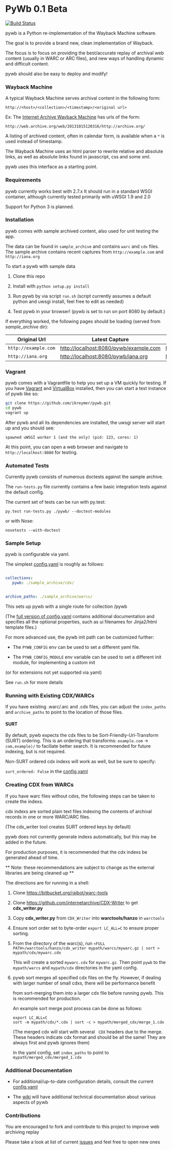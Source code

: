 PyWb 0.1 Beta
==============

[![Build Status](https://travis-ci.org/ikreymer/pywb.png?branch=master)](https://travis-ci.org/ikreymer/pywb)

pywb is a Python re-implementation of the Wayback Machine software.

The goal is to provide a brand new, clean implementation of Wayback.

The focus is to focus on providing the best/accurate replay of archival web content (usually in WARC or ARC files),
and new ways of handling dynamic and difficult content.

pywb should also be easy to deploy and modify!


### Wayback Machine

A typical Wayback Machine serves archival content in the following form:

`http://<host>/<collection>/<timestamp>/<original url>`


Ex: The [Internet Archive Wayback Machine](https//archive.org/web/) has urls of the form:

`http://web.archive.org/web/20131015120316/http://archive.org/`


A listing of archived content, often in calendar form, is available when a `*` is used instead of timestamp.

The Wayback Machine uses an html parser to rewrite relative and absolute links, as well as absolute links found in javascript, css and some xml.

pywb uses this interface as a starting point.


### Requirements

pywb currently works best with 2.7.x
It should run in a standard WSGI container, although currently
tested primarily with uWSGI 1.9 and 2.0

Support for Python 3 is planned.


### Installation

pywb comes with sample archived content, also used
for unit testing the app.

The data can be found in `sample_archive` and contains
`warc` and `cdx` files. The sample archive contains
recent captures from `http://example.com` and `http://iana.org`


To start a pywb with sample data

1. Clone this repo

2. Install with `python setup.py install`

3. Run pywb by via script `run.sh` (script currently assumes a default python and uwsgi install, feel free to edit as needed)

4. Test pywb in your browser!  (pywb is set to run on port 8080 by default.)


If everything worked, the following pages should be loading (served from *sample_archive* dir):

| Original Url       | Latest Capture  | List of All Captures    |
| -------------      | -------------   | ----------------------- |
| `http://example.com` | [http://localhost:8080/pywb/example.com](http://localhost:8080/pywb/example.com) | [http://localhost:8080/pywb/*/example.com](http://localhost:8080/pywb/*/example.com) |
| `http://iana.org`    | [http://localhost:8080/pywb/iana.org](http://localhost:8080/pywb/iana.org) | [http://localhost:8080/pywb/*/iana.org](http://localhost:8080/pywb/*/iana.org) |


### Vagrant

pywb comes with a Vagrantfile to help you set up a VM quickly for testing.
If you have [Vagrant](http://www.vagrantup.com/) and [VirtualBox](https://www.virtualbox.org/)
installed, then you can start a test instance of pywb like so:

```bash
git clone https://github.com/ikreymer/pywb.git
cd pywb
vagrant up
```

After pywb and all its dependencies are installed, the uwsgi server will start up and you should see:

```
spawned uWSGI worker 1 (and the only) (pid: 123, cores: 1)
```

At this point, you can open a web browser and navigate to `http://localhost:8080` for testing.


### Automated Tests

Currently pywb consists of numerous doctests against the sample archive.

The `run-tests.py` file currently contains a few basic integration tests against the default config.


The current set of tests can be run with py.test:

`py.test run-tests.py ./pywb/ --doctest-modules`


or with Nose:

`nosetests --with-doctest`


### Sample Setup

pywb is configurable via yaml.

The simplest [config.yaml](config.yaml) is roughly as follows:

```yaml

collections:
   pywb: ./sample_archive/cdx/


archive_paths: ./sample_archive/warcs/

```

This sets up pywb with a single route for collection /pywb


(The [full version of config.yaml](config.yaml) contains additional documentation and specifies
all the optional properties, such as ui filenames for Jinja2/html template files.)


For more advanced use, the pywb init path can be customized further:


* The `PYWB_CONFIG` env can be used to set a different yaml file.

* The `PYWB_CONFIG_MODULE` env variable can be used to set a different init module, for implementing a custom init

(or for extensions not yet supported via yaml)


See `run.sh` for more details


### Running with Existing CDX/WARCs

If you have existing .warc/.arc and .cdx files, you can adjust the `index_paths` and `archive_paths` to point to
the location of those files.

#### SURT

By default, pywb expects the cdx files to be Sort-Friendly-Url-Transform (SURT) ordering.
This is an ordering that transforms: `example.com` -> `com,example)/` to faciliate better search.
It is recommended for future indexing, but is not required.

Non-SURT ordered cdx indexs will work as well, but be sure to specify:

`surt_ordered: False` in the [config.yaml](config.yaml)


### Creating CDX from WARCs

If you have warc files without cdxs, the following steps can be taken to create the indexs.

cdx indexs are sorted plain text files indexing the contents of archival records in one or more WARC/ARC files.

(The cdx_writer tool creates SURT ordered keys by default)

pywb does not currently generate indexs automatically, but this may be added in the future.

For production purposes, it is recommended that the cdx indexs be generated ahead of time.


** Note: these recommendations are subject to change as the external libraries are being cleaned up **

The directions are for running in a shell:


1. Clone https://bitbucket.org/rajbot/warc-tools

2. Clone https://github.com/internetarchive/CDX-Writer to get **cdx_writer.py**

3. Copy **cdx_writer.py** from `CDX_Writer` into **warctools/hanzo** in `warctools`

4. Ensure sort order set to byte-order `export LC_ALL=C` to ensure proper sorting.

5. From the directory of the warc(s), run `<FULL PATH>/warctools/hanzo/cdx_writer mypath/warcs/mywarc.gz | sort > mypath/cdx/mywarc.cdx`

   This will create a sorted `mywarc.cdx` for `mywarc.gz`. Then point `pywb` to the `mypath/warcs` and `mypath/cdx` directories in the yaml config.



6. pywb sort merges all specified cdx files on the fly. However, if dealing with larger number of small cdxs, there will be performance benefit

    from sort-merging them into a larger cdx file before running pywb. This is recommended for production.

    An example sort merge post process can be done as follows:

   ```
   export LC_ALL=C
   sort -m mypath/cdx/*.cdx | sort -c > mypath/merged_cdx/merge_1.cdx
   ```

   (The merged cdx will start with several ` CDX` headers due to the merge. These headers indicate cdx format and should be all the same!
    They are always first and pywb ignores them)


   In the yaml config, set `index_paths` to point to `mypath/merged_cdx/merged_1.cdx`


### Additional Documentation

* For additional/up-to-date configuration details, consult the current [config.yaml](config.yaml)

* The [wiki](https://github.com/ikreymer/pywb/wiki) will have additional technical documentation about various aspects of pywb

### Contributions

You are encouraged to fork and contribute to this project to improve web archiving replay

Please take a look at list of current [issues](https://github.com/ikreymer/pywb/issues?state=open) and feel free to open new ones


